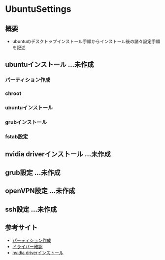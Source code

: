 # UbuntuSettings

## 概要
- ubuntuのデスクトップインストール手順からインストール後の諸々設定手順を記述

## ubuntuインストール ...未作成

### パーティション作成

### chroot

### ubuntuインストール

### grubインストール

### fstab設定

## nvidia driverインストール ...未作成

## grub設定 ...未作成

## openVPN設定 ...未作成

## ssh設定 ...未作成

## 参考サイト
- [パーティション作成](https://qiita.com/kakkie/items/8f960f2dc5eb6e591d9d)
- [ドライバー確認](https://qiita.com/aosho235/items/079b37a9485041b96ed0)
- [nvidia driverインストール](https://qiita.com/porizou1/items/74d8264d6381ee2941bd)

